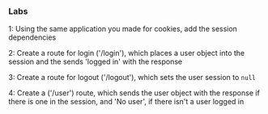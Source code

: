 ### Labs
1: Using the same application you made for cookies, add the session dependencies
  
  
2: Create a route for login ('/login'), which places a user object into the session and the sends 'logged in' with the response
  
  
3: Create a route for logout ('/logout'), which sets the user session to `null`
  
  
4: Create a ('/user') route, which sends the user object with the response if there is one in the session, and 'No user', if there isn't a user logged in
  
